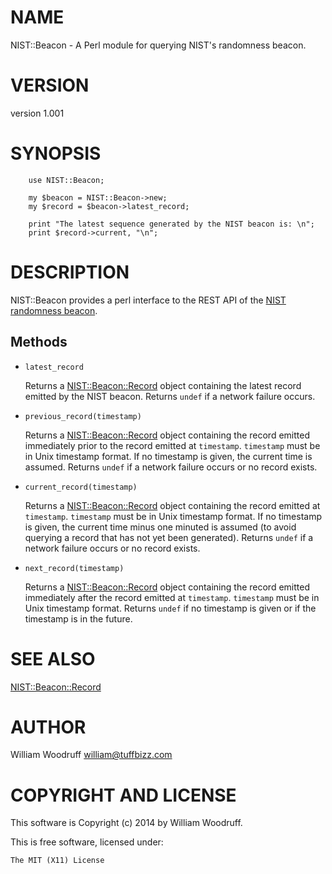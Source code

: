 # NAME

NIST::Beacon - A Perl module for querying NIST's randomness beacon.

# VERSION

version 1.001

# SYNOPSIS

        use NIST::Beacon;

        my $beacon = NIST::Beacon->new;
        my $record = $beacon->latest_record;

        print "The latest sequence generated by the NIST beacon is: \n";
        print $record->current, "\n";

# DESCRIPTION

NIST::Beacon provides a perl interface to the REST API of the [NIST randomness beacon](https://beacon.nist.gov/home).

## Methods

- `latest_record`

    Returns a [NIST::Beacon::Record](https://metacpan.org/pod/NIST::Beacon::Record) object containing the latest record
    emitted by the NIST beacon.
    Returns `undef` if a network failure occurs.

- `previous_record(timestamp)`

    Returns a [NIST::Beacon::Record](https://metacpan.org/pod/NIST::Beacon::Record) object containing the record emitted
    immediately prior to the record emitted at `timestamp`.
    `timestamp` must be in Unix timestamp format. If no timestamp is given,
    the current time is assumed.
    Returns `undef` if a network failure occurs or no record exists.

- `current_record(timestamp)`

    Returns a [NIST::Beacon::Record](https://metacpan.org/pod/NIST::Beacon::Record) object containing the record emitted
    at `timestamp`. `timestamp` must be in Unix timestamp format.
    If no timestamp is given, the current time minus one minuted is assumed
    (to avoid querying a record that has not yet been generated).
    Returns `undef` if a network failure occurs or no record exists.

- `next_record(timestamp)`

    Returns a [NIST::Beacon::Record](https://metacpan.org/pod/NIST::Beacon::Record) object containing the record emitted
    immediately after the record emitted at `timestamp`.
    `timestamp` must be in Unix timestamp format. 
    Returns `undef` if no timestamp is given or if the timestamp is in the
    future.

# SEE ALSO

[NIST::Beacon::Record](https://metacpan.org/pod/NIST::Beacon::Record)

# AUTHOR

William Woodruff <william@tuffbizz.com>

# COPYRIGHT AND LICENSE

This software is Copyright (c) 2014 by William Woodruff.

This is free software, licensed under:

    The MIT (X11) License
